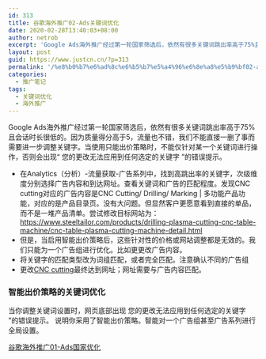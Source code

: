 ```yaml
---
id: 313
title: 谷歌海外推广02-Ads关键词优化
date: 2020-02-28T13:40:03+08:00
author: netrob
excerpt: 'Google Ads海外推广经过第一轮国家筛选后，依然有很多关键词跳出率高于75%且会话时长很低的。因为质量得分高于5，流量也不错，我们不能直接一删了事而需要进一步调整关键字。当使用只能出价策略时，不能仅针对某一个关键词进行操作，否则会出现“ 您的更改无法应用到任何选定的关键字 ”的错误提示。'
layout: post
guid: https://www.justcn.cn/?p=313
permalink: '/%e8%b0%b7%e6%ad%8c%e6%b5%b7%e5%a4%96%e6%8e%a8%e5%b9%bf02-ads%e5%85%b3%e9%94%ae%e8%af%8d%e4%bc%98%e5%8c%96/'
categories:
  - 推广笔记
tags:
  - 关键词优化
  - 海外推广
---
```

Google Ads海外推广经过第一轮国家筛选后，依然有很多关键词跳出率高于75%且会话时长很低的。因为质量得分高于5，流量也不错，我们不能直接一删了事而需要进一步调整关键字。当使用只能出价策略时，不能仅针对某一个关键词进行操作，否则会出现“ 您的更改无法应用到任何选定的关键字 ”的错误提示。

  * 在Analytics（分析）-流量获取-广告系列中，找到高跳出率的关键字，次级维度分别选择广告内容和到达网址。查看关键词和广告的匹配程度。发现CNC cutting对应的广告内容是CNC Cutting/ Drilling/ Marking | 多功能产品功能，对应的是产品目录页。没有大问题。但显然客户更愿意看到直接的单品，而不是一堆产品清单。尝试修改目标网站为： <https://www.steeltailor.com/products/drilling-plasma-cutting-cnc-table-machine/cnc-table-plasma-cutting-machine-detail.html> 
  * 但是，当启用智能出价策略后，这些针对性的价格或网站调整都是无效的。我们只能为一个广告组进行优化。比如更更改广告内容。
  * 将关键字的匹配类型改为词组匹配，或者完全匹配。注意确认不同的广告组
  * 更改<a rel="noreferrer noopener" aria-label="CNC cutting（在新窗口打开）" href="https://www.steeltailor.com/portable-cnc-cutting-machine.html" target="_blank">CNC cutting</a>最终达到网址；网址需要与广告内容匹配。

### 智能出价策略的关键词优化

当你调整关键词设置时，网页底部出现 您的更改无法应用到任何选定的关键字 ”的错误提示。 说明你采用了智能出价策略。智能对一个广告组甚至广告系列进行全局设置。

[谷歌海外推广01-Ads国家优化](https://www.justcn.cn/%e8%b0%b7%e6%ad%8c%e6%b5%b7%e5%a4%96%e6%8e%a8%e5%b9%bf01-ads%e5%9b%bd%e5%ae%b6%e4%bc%98%e5%8c%96/)